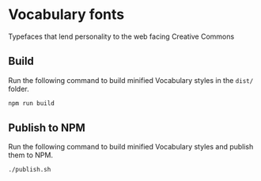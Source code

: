 # Vocabulary fonts

Typefaces that lend personality to the web facing Creative Commons

## Build

Run the following command to build minified Vocabulary styles in the `dist/` folder.

```sh
npm run build
```

## Publish to NPM

Run the following command to build minified Vocabulary styles and publish them to NPM.

```sh
./publish.sh
```